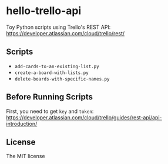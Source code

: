 # hello-trello-api

Toy Python scripts using Trello's REST API: https://developer.atlassian.com/cloud/trello/rest/

## Scripts

- `add-cards-to-an-existing-list.py`
- `create-a-board-with-lists.py`
- `delete-boards-with-specific-names.py`

## Before Running Scripts

First, you need to get `key` and `token`: https://developer.atlassian.com/cloud/trello/guides/rest-api/api-introduction/

## License

The MIT license
